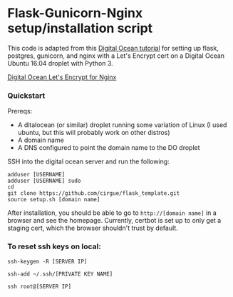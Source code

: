 # Flask-Gunicorn-Nginx setup/installation script
This code is adapted from this [Digital Ocean tutorial](https://www.digitalocean.com/community/tutorials/how-to-serve-flask-applications-with-gunicorn-and-nginx-on-ubuntu-16-04#create-a-systemd-unit-file) for setting up flask, postgres, gunicorn, and nginx with a Let's Encrypt cert on a Digital Ocean Ubuntu 16.04 droplet with Python 3.

[Digital Ocean Let's Encrypt for Nginx](https://www.digitalocean.com/community/tutorials/how-to-secure-nginx-with-let-s-encrypt-on-ubuntu-16-04)


### Quickstart
Prereqs:
- A ditalocean (or similar) droplet running some variation of Linux (I used ubuntu, but this will probably work on other distros)
- A domain name
- A DNS configured to point the domain name to the DO droplet

SSH into the digital ocean server and run the following:

```
adduser [USERNAME]
adduser [USERNAME] sudo
cd
git clone https://github.com/cirgue/flask_template.git
source setup.sh [domain name]
```

After installation, you should be able to go to `http://[domain name]` in a browser and see the homepage. Currently, certbot is set up to only get a staging cert, which the browser shouldn't trust by default.

### To reset ssh keys on local:

`ssh-keygen -R [SERVER IP]`

`ssh-add ~/.ssh/[PRIVATE KEY NAME]`

`ssh root@[SERVER IP]`

